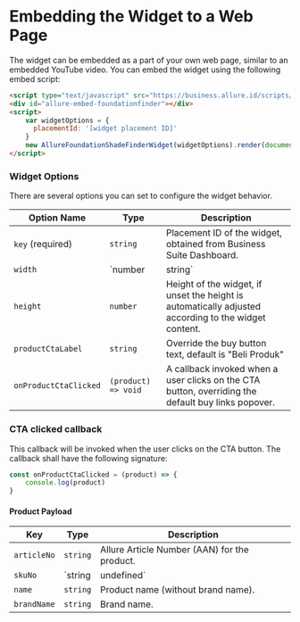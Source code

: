 # Embedding the Widget to a Web Page

The widget can be embedded as a part of your own web page, similar to an embedded YouTube video. You can embed the widget using the following embed script:

```html
<script type="text/javascript" src="https://business.allure.id/scripts/embed/foundationfinder.js"></script>
<div id="allure-embed-foundationfinder"></div>
<script>
    var widgetOptions = {
      placementId: '[widget placement ID]'
    }
    new AllureFoundationShadeFinderWidget(widgetOptions).render(document.getElementById('allure-embed-foundationfinder'));
</script>
```

### Widget Options
There are several options you can set to configure the widget behavior.

| Option Name           | Type                 | Description                                                                                          |
|-----------------------|----------------------|------------------------------------------------------------------------------------------------------|
| `key` (required)      | `string`             | Placement ID of the widget, obtained from Business Suite Dashboard.                                  |
| `width`               | `number | string`   | Width of the widget, default is "100%"                                                               |
| `height`              | `number`             | Height of the widget, if unset the height is automatically adjusted according to the widget content. |
| `productCtaLabel`     | `string`             | Override the buy button text, default is "Beli Produk"                                               |
| `onProductCtaClicked` | `(product) => void`  | A callback invoked when a user clicks on the CTA button, overriding the default buy links popover.     |

### CTA clicked callback
This callback will be invoked when the user clicks on the CTA button. The callback shall have the following signature:

```js
const onProductCtaClicked = (product) => {
    console.log(product)
}
```

#### Product Payload

| Key         | Type                  | Description                                             |
|-------------|-----------------------|---------------------------------------------------------|
| `articleNo` | `string`              | Allure Article Number (AAN) for the product.            |
| `skuNo`     | `string | undefined` | Custom SKU number as defined in a Product Override Set. |
| `name`      | `string`              | Product name (without brand name).                      |
| `brandName` | `string`              | Brand name.                                             |
